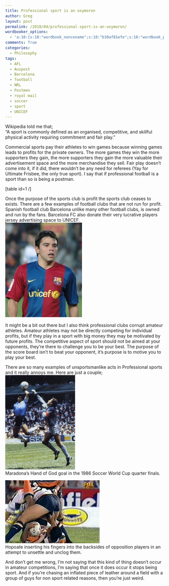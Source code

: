 ```yaml
---
title: Professional sport is an oxymoron
author: Greg
layout: post
permalink: /2010/04/professional-sport-is-an-oxymoron/
wordbooker_options:
  - 'a:10:{s:18:"wordbook_noncename";s:10:"b30af81efe";s:18:"wordbook_page_post";s:4:"-100";s:18:"wordbook_orandpage";s:1:"2";s:23:"wordbook_default_author";s:1:"2";s:23:"wordbook_extract_length";s:3:"256";s:19:"wordbook_actionlink";s:3:"300";s:26:"wordbooker_publish_default";s:2:"on";s:18:"wordbook_attribute";s:31:"Posted a new post on their blog";s:29:"wordbooker_status_update_text";s:35:": New blog post :  %title% - %link%";s:20:"wordbook_comment_get";s:2:"on";}'
comments: True
categories:
  - Philosophy
tags:
  - AFL
  - Auspost
  - Barcelona
  - football
  - NRL
  - Postmen
  - royal mail
  - soccer
  - sport
  - UNICEF
---
```

Wikipedia told me that;  
“A sport is commonly defined as an organised, competitive, and skillful physical activity requiring commitment and fair play.”

Commercial sports pay their athletes to win games because winning games leads to profits for the private owners. The more games they win the more supporters they gain, the more supporters they gain the more valuable their advertisement space and the more merchandise they sell. Fair play doesn&#8217;t come into it, if it did, there wouldn&#8217;t be any need for referees (Yay for Ultimate Frisbee, the only true sport). I say that if professional football is a sport than so is being a postman.

[table id=1 /]

Once the purpose of the sports club is profit the sports club ceases to exists. There are a few examples of football clubs that are not run for profit. Spanish football club Barcelona unlike many other football clubs, is owned and run by the fans. Barcelona FC also donate their very lucrative players jersey advertising space to UNICEF.  
[<img src="/wp-content/uploads/2010/04/Javier_Saviola_15abr2007-244x300.jpg" alt="" title="Barcelona FC UNICEF" width="244" height="300" class="alignnone size-medium wp-image-361" />][1]

It might be a bit out there but I also think professional clubs corrupt amateur athletes. Amateur athletes may not be directly competing for individual profits, but if they play in a sport with big money they may be motivated by future profits. The competitive aspect of sport should not be aimed at your opponents, they&#8217;re there to challenge you to be your best. The purpose of the score board isn&#8217;t to beat your opponent, it&#8217;s purpose is to motive you to play your best.

There are so many examples of unsportsmanlike acts in Professional sports and it really annoys me. Here are just a couple;  
[<img src="/wp-content/uploads/2010/04/Hand_of_God_goal-222x300.jpg" alt="" title="Hand_of_God_goal" width="222" height="300" class="alignnone size-medium wp-image-362" />][2]  
Maradona&#8217;s Hand of God goal in the 1986 Soccer World Cup quarter finals.

[<img src="/wp-content/uploads/2010/04/hopoate.jpg" alt="" title="John Hopoate" width="300" height="200" class="alignnone size-full wp-image-363" />][3]  
Hopoate inserting his fingers into the backsides of opposition players in an attempt to unsettle and unclog them.

And don&#8217;t get me wrong, I&#8217;m not saying that this kind of thing doesn&#8217;t occur in amateur competitions, I&#8217;m saying that once it does occur it stops being sport. And if you&#8217;re chasing an inflated piece of leather around a field with a group of guys for non sport related reasons, then you&#8217;re just weird.

 [1]: /wp-content/uploads/2010/04/Javier_Saviola_15abr2007.jpg
 [2]: /wp-content/uploads/2010/04/Hand_of_God_goal.jpg
 [3]: /wp-content/uploads/2010/04/hopoate.jpg